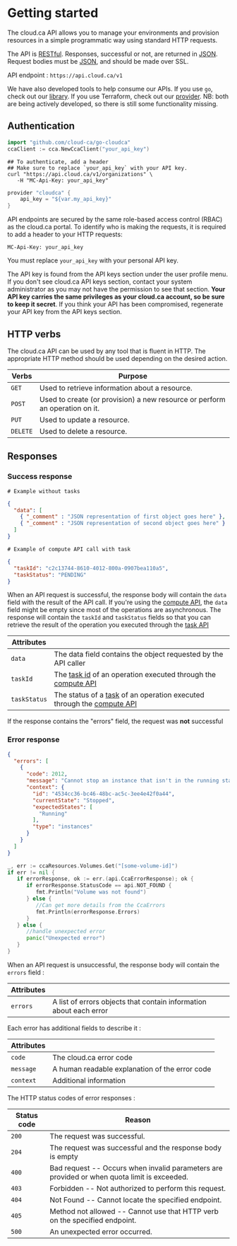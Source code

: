 # Getting started

The cloud.ca API allows you to manage your environments and provision resources in a simple programmatic way using standard HTTP requests.

The API is  [RESTful](https://en.wikipedia.org/wiki/Representational_state_transfer). Responses, successful or not, are returned in [JSON](http://www.json.org/). Request bodies must be [JSON](http://www.json.org/), and should be made over SSL.

API endpoint : `https://api.cloud.ca/v1`

We have also developed tools to help consume our APIs. If you use `go`, check out our [library](https://github.com/cloud-ca/go-cloudca). If you use Terraform, check out our [provider](https://github.com/cloud-ca/terraform-cloudca). NB: both are being actively developed, so there is still some functionality missing.

## Authentication
```go
import "github.com/cloud-ca/go-cloudca"
ccaClient := cca.NewCcaClient("your_api_key")
```

```shell
## To authenticate, add a header
## Make sure to replace `your_api_key` with your API key.
curl "https://api.cloud.ca/v1/organizations" \
   -H "MC-Api-Key: your_api_key"
```

```dart
provider "cloudca" {
    api_key = "${var.my_api_key}"
}
```

API endpoints are secured by the same role-based access control (RBAC) as the cloud.ca portal. To identify who is making the requests, it is required to add a header to your HTTP requests:

`MC-Api-Key: your_api_key`

<aside class="notice">
You must replace <code>your_api_key</code> with your personal API key.
</aside>

The API key is found from the API keys section under the user profile menu. If you don't see cloud.ca API keys section, contact your system administrator as you may not have the permission to see that section. **Your API key carries the same privileges as your cloud.ca account, so be sure to keep it secret**. If you think your API has been compromised, regenerate your API key from the API keys section.

## HTTP verbs
The cloud.ca API can be used by any tool that is fluent in HTTP. The appropriate HTTP method should be used depending on the desired action.

Verbs | Purpose
------ | -------
`GET` | Used to retrieve information about a resource.
`POST` | Used to create (or provision) a new resource or perform an operation on it.
`PUT` | Used to update a resource.
`DELETE` | Used to delete a resource.

## Responses
### Success response
<!--
```json
{
  "data": [
    { "_comment" : "JSON representation of first object goes here" },
    { "_comment" : "JSON representation of second object goes here" }
  ],
  "metadata": {
    "pageSize": 2,
    "pageCurrent": 1,
    "recordCount": 2,
    "sortField": "templateName",
    "sortOrder": "ASC"
  }
}
```
-->
```shell
# Example without tasks
```
```json
{
  "data": [
    { "_comment" : "JSON representation of first object goes here" },
    { "_comment" : "JSON representation of second object goes here" }
  ]
}
```
```shell
# Example of compute API call with task
```
```json
{
  "taskId": "c2c13744-8610-4012-800a-0907bea110a5",
  "taskStatus": "PENDING"
}
```
When an API request is successful, the response body will contain the `data` field with the result of the API call. If you're using the [compute API](#compute-api), the `data` field might be empty since most of the operations are asynchronous. The response will contain the `taskId` and `taskStatus` fields so that you can retrieve the result of the operation you executed through the [task API](#tasks)

Attributes | &nbsp;
--- | ---
`data` | The data field contains the object requested by the API caller
`taskId` | The [task id](#tasks) of an operation executed through the [compute API](#compute-api)
`taskStatus` | The status of a [task](#tasks) of an operation executed through the [compute API](#compute-api)
<!--
`metadata` | The metadata is an optionally returned field containing paging and sorting information
-->

<aside class="notice">
If the response contains the "errors" field, the request was <strong>not</strong> successful
</aside>

### Error response

```json
{
  "errors": [
    {
      "code": 2012,
      "message": "Cannot stop an instance that isn't in the running state",
      "context": {
        "id": "4534cc36-bc46-48bc-ac5c-3ee4e42f0a44",
        "currentState": "Stopped",
        "expectedStates": [
          "Running"
        ],
        "type": "instances"
      }
    }
  ]
}
```
```go
_, err := ccaResources.Volumes.Get("[some-volume-id]")
if err != nil {
   if errorResponse, ok := err.(api.CcaErrorResponse); ok {
      if errorResponse.StatusCode == api.NOT_FOUND {
         fmt.Println("Volume was not found")
      } else {
         //Can get more details from the CcaErrors
         fmt.Println(errorResponse.Errors)
      }
   } else {
      //handle unexpected error
      panic("Unexpected error")
   }
}
```

When an API request is unsuccessful, the response body will contain the `errors` field :

Attributes | &nbsp;
--- | ---
`errors` | A list of errors objects that contain information about each error

Each error has additional fields to describe it :

Attributes | &nbsp;
--- | ---
`code` | The cloud.ca error code
`message` | A human readable explanation of the error code
`context` | Additional information

The HTTP status codes of error responses :

Status code | Reason
----------- | -------
`200` | The request was successful.
`204` | The request was successful and the response body is empty
`400` | Bad request -- Occurs when invalid parameters are provided or when quota limit is exceeded.
`403` | Forbidden -- Not authorized to perform this request.
`404` | Not Found -- Cannot locate the specified endpoint.
`405` | Method not allowed -- Cannot use that HTTP verb on the specified endpoint.
`500` | An unexpected error occurred.
<!--
## Paging & sorting
All `GET` endpoints returning a list of objects support pagination. The desired page of result is specified by providing the following HTTP query parameters:

Name | Description
------------------- | -----------
`page_number` | The page of data to retrieve
`page_size` | The number of items to display per page
`sort_by` | The field name to sort by
`sort_order` | The sort order (ASC or DESC)
-->
